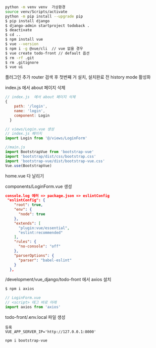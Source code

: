 ```bash
python -m venv venv  가상환경
source venv/Scripts/activate
python -m pip install --upgrade pip
$ pip install django
$ django-admin startproject todoback .
$ deactivate
$ cd ..
$ npm install vue
$ vue --version
$ npm i -g @vue/cli  // vue 없을 경우
$ vue create todo-front // default 옵션
$ rm -rf .git
$ rm .gitignore
$ vue ui
```

플러그인 추가 router 검색 후 첫번째 거 설치, 설치완료 전 history mode 활성화

index.js  에서 about 페이지 삭제

```javascript
// index.js  에서 about 페이지 삭제
{
    path: '/login',
    name: 'login',
    component: Login
  }

// views/Login.vue 생성 
// index.js 페이지
import Login from '@/views/LoginForm'

//main.js
import BootstrapVue from 'bootstrap-vue'
import 'bootstrap/dist/css/bootstrap.css'
import 'bootstrap-vue/dist/bootstrap-vue.css'
Vue.use(BootstrapVue)
```

home.vue 다 날리기 

components/LoginForm.vue 생성

```json
console.log 에러 => package.json => eslintConfig
 "eslintConfig": {
    "root": true,
    "env": {
      "node": true
    },
    "extends": [
      "plugin:vue/essential",
      "eslint:recommended"
    ],
    "rules": {
      "no-console": "off"
    },
    "parserOptions": {
      "parser": "babel-eslint"
    }
  },
```

/development/vue_django/todo-front 에서 axios 설치

```bash
$ npm i axios
```



```javascript
// LoginForm.vue 
// <script> 태그 바로 아래
import axios from 'axios'
```

todo-front/.env.local 파일 생성

```
등록
VUE_APP_SERVER_IP='http://127.0.0.1:8000'
```

```bash
npm i bootstrap-vue
```





